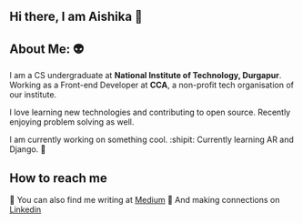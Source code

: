 ## Hi there, I am Aishika 👋

<!--
**aishikamidder05/aishikamidder05** is a ✨ _special_ ✨ repository because its `README.md` (this file) appears on your GitHub profile.

Here are some ideas to get you started:

- 🔭 I’m currently working on ...
- 🌱 I’m currently learning ...
- 👯 I’m looking to collaborate on ...
- 🤔 I’m looking for help with ...
- 💬 Ask me about ...
- 📫 How to reach me: ...
- 😄 Pronouns: ...
- ⚡ Fun fact: ...
-->

## About Me:  :alien:
I am a CS undergraduate at **National Institute of Technology, Durgapur**. 
Working as a Front-end Developer at **CCA**, a non-profit tech organisation of our institute.

I love learning new technologies and contributing to open source. Recently enjoying problem solving as well.

I am currently working on something cool. :shipit:
Currently learning AR and Django. 🌱

## How to reach me
:pencil:  You can also find me writing at [Medium](https://medium.com/@aishikamidder)
:handshake: And making connections on [Linkedin](https://www.linkedin.com/in/aishika-midder-16b76b1a5/)
          
          





